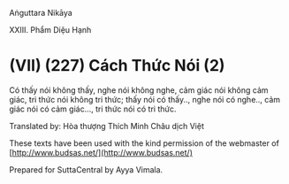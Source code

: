  

Aṅguttara Nikāya

XXIII. Phẩm Diệu Hạnh

# (VII) (227) Cách Thức Nói (2)

Có thấy nói không thấy, nghe nói không nghe, cảm giác nói không cảm giác, tri thức nói không tri thức; thấy nói có thấy.., nghe nói có nghe.., cảm giác nói có cảm giác..., tri thức nói có tri thức.

Translated by: Hòa thượng Thích Minh Châu dịch Việt

These texts have been used with the kind permission of the webmaster of [http://www.budsas.net/](http://www.budsas.net/)

Prepared for SuttaCentral by Ayya Vimala.
